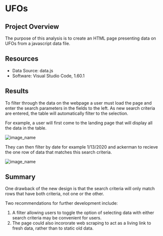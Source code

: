 # UFOs

## Project Overview
The purpose of this analysis is to create an HTML page presenting data on UFOs from a javascript data file.

## Resources
- Data Source: data.js
- Software: Visual Studio Code, 1.60.1

## Results
To filter through the data on the webpage a user must load the page and enter the search parameters in the fields to the left. As new search criteria are entered, the table will automatically filter to the selection.

For example, a user will first come to the landing page that will display all the data in the table. 

![image_name]()

They can then filter by date for example 1/13/2020 and ackerman to recieve the one row of data that matches this search criteria.

![image_name]()

## Summary
One drawback of the new design is that the search criteria will only match rows that have both criteria, not one or the other.

Two recommendations for further development include:
1. A filter allowing users to toggle the option of selecting data with either search criteria may be convenient for users.
2. The page could also incororate web scraping to act as a living link to fresh data, rather than to static old data.